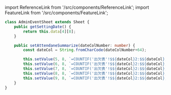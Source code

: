 import ReferenceLink from '/src/components/ReferenceLink';
import FeatureLink from '/src/components/FeatureLink';

<ReferenceLink href="/docs/attendance-management-system/reference/class/AdminEventSheet"/>
<FeatureLink href="/docs/attendance-management-system/feature/class/AdminEventSheet"/>

```ts title="/src/main.ts"
class AdminEventSheet extends Sheet {
    public getSettingDate() {
        return this.data[4][8];
    }

    public setAttendaneSummarize(dateColNumber: number) {
        const dateCol = String.fromCharCode(dateColNumber+64);

        this.setValue(5, 8, `=COUNTIF('出欠表'!$${dateCol}2:$${dateCol}, "出席")+COUNTIF('出欠表'!$${dateCol}2:$${dateCol}, "委任状")`);
        this.setValue(6, 8, `=COUNTIF('出欠表'!$${dateCol}2:$${dateCol}, "出席")`);
        this.setValue(7, 8, `=COUNTIF('出欠表'!$${dateCol}2:$${dateCol}, "出席")+COUNTIF('出欠表'!$${dateCol}2:$${dateCol}, "早退")`);
        this.setValue(8, 8, `=COUNTIF('出欠表'!$${dateCol}2:$${dateCol}, "委任状")`);
        this.setValue(9, 8, `=COUNTIF('出欠表'!$${dateCol}2:$${dateCol}, "欠席")`);
    }
}
```